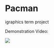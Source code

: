 # Pacman
igraphics term project

Demonstration Video:

[![](https://img.youtube.com/vi/3XHKsmHGEvw/0.jpg)](https://www.youtube.com/watch?v=3XHKsmHGEvw)
